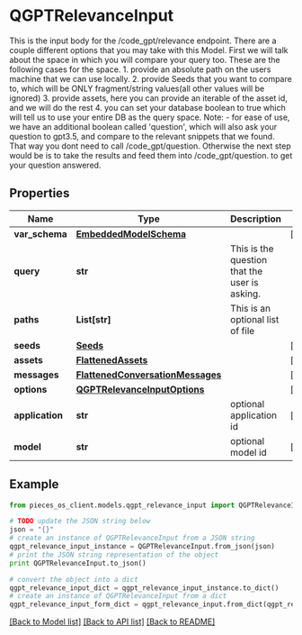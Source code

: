 # QGPTRelevanceInput

This is the input body for the /code_gpt/relevance endpoint.  There are a couple different options that you may take with this Model.  First we will talk about the space in which you will compare your query too. These are the following cases for the space. 1. provide an absolute path on the users machine that we can use locally. 2. provide Seeds that you want to compare to, which will be ONLY fragment/string values(all other values will be ignored) 3. provide assets, here you can provide an iterable of the asset id, and we will do the rest 4. you can set your database boolean to true which will tell us to use your entire DB as the query space.  Note: - for ease of use, we have an additional boolean called 'question', which will also ask your question to gpt3.5, and compare to the relevant snippets that we found. That way you dont need to call /code_gpt/question. Otherwise the next step would be is to take the results and feed them into /code_gpt/question. to get your question answered.

## Properties

Name | Type | Description | Notes
------------ | ------------- | ------------- | -------------
**var_schema** | [**EmbeddedModelSchema**](EmbeddedModelSchema) |  | [optional] 
**query** | **str** | This is the question that the user is asking. | 
**paths** | **List[str]** | This is an optional list of file || folder paths. | [optional] 
**seeds** | [**Seeds**](Seeds) |  | [optional] 
**assets** | [**FlattenedAssets**](FlattenedAssets) |  | [optional] 
**messages** | [**FlattenedConversationMessages**](FlattenedConversationMessages) |  | [optional] 
**options** | [**QGPTRelevanceInputOptions**](QGPTRelevanceInputOptions) |  | [optional] 
**application** | **str** | optional application id | [optional] 
**model** | **str** | optional model id | [optional] 

## Example

```python
from pieces_os_client.models.qgpt_relevance_input import QGPTRelevanceInput

# TODO update the JSON string below
json = "{}"
# create an instance of QGPTRelevanceInput from a JSON string
qgpt_relevance_input_instance = QGPTRelevanceInput.from_json(json)
# print the JSON string representation of the object
print QGPTRelevanceInput.to_json()

# convert the object into a dict
qgpt_relevance_input_dict = qgpt_relevance_input_instance.to_dict()
# create an instance of QGPTRelevanceInput from a dict
qgpt_relevance_input_form_dict = qgpt_relevance_input.from_dict(qgpt_relevance_input_dict)
```
[[Back to Model list]](../README#documentation-for-models) [[Back to API list]](../README#documentation-for-api-endpoints) [[Back to README]](../README)


